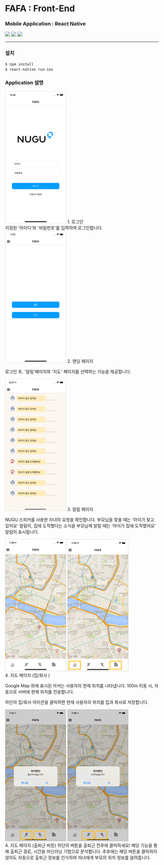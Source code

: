 # FAFA : Front-End
### Mobile Application : React Native

<div>
<img src="https://img.shields.io/badge/React-16.13.1-orange?style=flat-square" /> 
<img src="https://img.shields.io/badge/ReactNative-0.63.3-orange?style=flat-square" /> 
<img src="https://img.shields.io/badge/React navi-3.13.0-orange?style=flat-square" /> 
</div>

- - - 

### 설치
```bash
$ npm install
$ react-native run-ios
```

### Application 설명

<div>
<img src="../document/src/page1.png" width="200">
1. 로그인
</div>
지정된 '아이디'와 '비밀번호'를 입력하여 로그인합니다.

<img src="../document/src/page2.png" width="200">
2. 랜딩 페이지

로그인 후, '알림'페이지와 '지도' 페이지를 선택하는 기능을 제공합니다.

<img src="../document/src/page3.png" width="200">
3. 알림 페이지

NUGU 스피커를 사용한 자녀의 요청을 확인합니다.
부모님을 찾을 때는 '아이가 찾고 있어요' 알림이,
집에 도착했다는 소식을 부모님께 알릴 때는 '아이가 집에 도착했어요' 알림이 표시됩니다.

<div>
<img src="../document/src/page4.png" width="200">
<img src="../document/src/page5.png" width="200">
</div>
4. 지도 페이지 (집/회사 )

Google Map 위에 표시된 마커는 사용자의 현재 위치를 나타냅니다. 100m 이동 시, 자동으로 서버에 현재 위치를 전송합니다.

하단의 집/회사 아이콘을 클릭하면 현재 사용자의 위치를 집과 회사로 저장합니다.

<div>
<img src="../document/src/page6.png" width="200">
<img src="../document/src/page7.png" width="200">
</div>
4. 지도 페이지 (출퇴근 버튼)
하단의 버튼을 출퇴근 전후에 클릭하세요!
해당 기능을 통해 출퇴근 경로, 시간을 머신러닝 기법으로 분석합니다. 추후에는 해당 버튼을 클릭하지 않아도 자동으로 출퇴근 정보를 인식하여 자녀에게 부모의 위치 정보를 알려줍니다.
